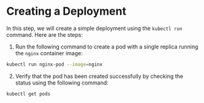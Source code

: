 # Creating a Deployment

In this step, we will create a simple deployment using the `kubectl run` command. Here are the steps:

1. Run the following command to create a pod with a single replica running the `nginx` container image:

```bash
kubectl run nginx-pod --image=nginx
```

2. Verify that the pod has been created successfully by checking the status using the following command:

```bash
kubectl get pods
```
